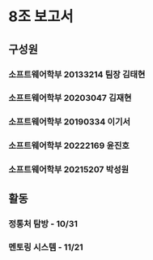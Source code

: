 # 8조 보고서

## 구성원
### 소프트웨어학부 20133214 팀장 김태현<br>
### 소프트웨어학부 20203047 김재현 <br>
### 소프트웨어학부 20190334 이기서 <br>
### 소프트웨어학부 20222169 윤진호 <br>
### 소프트웨어학부 20215207 박성원 <br>

## 활동
### 정통처 탐방 - 10/31
### 멘토링 시스템 - 11/21
